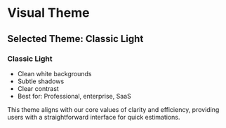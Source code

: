 # Visual Theme

## Selected Theme: Classic Light

### Classic Light

- Clean white backgrounds
- Subtle shadows
- Clear contrast
- Best for: Professional, enterprise, SaaS

This theme aligns with our core values of clarity and efficiency, providing users with a straightforward interface for quick estimations.